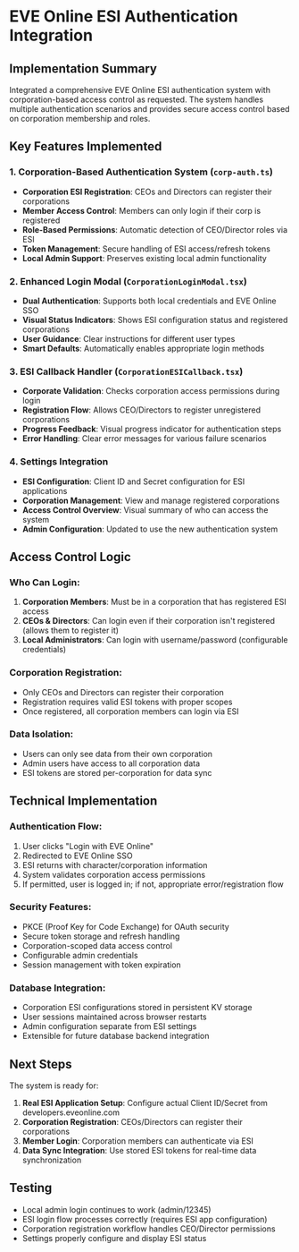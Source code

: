# EVE Online ESI Authentication Integration

## Implementation Summary

Integrated a comprehensive EVE Online ESI authentication system with corporation-based access control as requested. The system handles multiple authentication scenarios and provides secure access control based on corporation membership and roles.

## Key Features Implemented

### 1. Corporation-Based Authentication System (`corp-auth.ts`)
- **Corporation ESI Registration**: CEOs and Directors can register their corporations
- **Member Access Control**: Members can only login if their corp is registered
- **Role-Based Permissions**: Automatic detection of CEO/Director roles via ESI
- **Token Management**: Secure handling of ESI access/refresh tokens
- **Local Admin Support**: Preserves existing local admin functionality

### 2. Enhanced Login Modal (`CorporationLoginModal.tsx`)
- **Dual Authentication**: Supports both local credentials and EVE Online SSO
- **Visual Status Indicators**: Shows ESI configuration status and registered corporations
- **User Guidance**: Clear instructions for different user types
- **Smart Defaults**: Automatically enables appropriate login methods

### 3. ESI Callback Handler (`CorporationESICallback.tsx`) 
- **Corporate Validation**: Checks corporation access permissions during login
- **Registration Flow**: Allows CEO/Directors to register unregistered corporations
- **Progress Feedback**: Visual progress indicator for authentication steps
- **Error Handling**: Clear error messages for various failure scenarios

### 4. Settings Integration
- **ESI Configuration**: Client ID and Secret configuration for ESI applications
- **Corporation Management**: View and manage registered corporations
- **Access Control Overview**: Visual summary of who can access the system
- **Admin Configuration**: Updated to use the new authentication system

## Access Control Logic

### Who Can Login:
1. **Corporation Members**: Must be in a corporation that has registered ESI access
2. **CEOs & Directors**: Can login even if their corporation isn't registered (allows them to register it)
3. **Local Administrators**: Can login with username/password (configurable credentials)

### Corporation Registration:
- Only CEOs and Directors can register their corporation
- Registration requires valid ESI tokens with proper scopes
- Once registered, all corporation members can login via ESI

### Data Isolation:
- Users can only see data from their own corporation
- Admin users have access to all corporation data
- ESI tokens are stored per-corporation for data sync

## Technical Implementation

### Authentication Flow:
1. User clicks "Login with EVE Online"
2. Redirected to EVE Online SSO
3. ESI returns with character/corporation information
4. System validates corporation access permissions
5. If permitted, user is logged in; if not, appropriate error/registration flow

### Security Features:
- PKCE (Proof Key for Code Exchange) for OAuth security
- Secure token storage and refresh handling
- Corporation-scoped data access control
- Configurable admin credentials
- Session management with token expiration

### Database Integration:
- Corporation ESI configurations stored in persistent KV storage
- User sessions maintained across browser restarts
- Admin configuration separate from ESI settings
- Extensible for future database backend integration

## Next Steps

The system is ready for:
1. **Real ESI Application Setup**: Configure actual Client ID/Secret from developers.eveonline.com
2. **Corporation Registration**: CEOs/Directors can register their corporations
3. **Member Login**: Corporation members can authenticate via ESI
4. **Data Sync Integration**: Use stored ESI tokens for real-time data synchronization

## Testing

- Local admin login continues to work (admin/12345)
- ESI login flow processes correctly (requires ESI app configuration)
- Corporation registration workflow handles CEO/Director permissions
- Settings properly configure and display ESI status